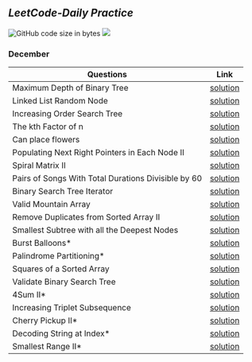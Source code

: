 ## *LeetCode-Daily Practice*
![GitHub code size in bytes](https://img.shields.io/github/languages/code-size/ankitapuri/LeetCode-Practice?color=red&logoColor=blue)
![](https://tokei.rs/b1/github/ankitapuri/LeetCode-Practice)

### **December**
| Questions | Link |
| - | - |
| Maximum Depth of Binary Tree | [solution](December/day1.cpp) |
| Linked List Random Node | [solution](December/day2.cpp) |
| Increasing Order Search Tree | [solution](December/day3.cpp) |
| The kth Factor of n | [solution](December/day4.cpp) |
| Can place flowers | [solution](December/day5.cpp) |
| Populating Next Right Pointers in Each Node II | [solution](December/day6.cpp) |
| Spiral Matrix II | [solution](December/day7.cpp) |
| Pairs of Songs With Total Durations Divisible by 60 | [solution](December/day8.cpp) |
| Binary Search Tree Iterator | [solution](December/day9.cpp) |
| Valid Mountain Array | [solution](December/day10.cpp) |
| Remove Duplicates from Sorted Array II | [solution](December/day11.cpp) |
| Smallest Subtree with all the Deepest Nodes | [solution](December/day12.cpp) |
| Burst Balloons* | [solution](December/day13.cpp) |
| Palindrome Partitioning* | [solution](December/day14.cpp) |
| Squares of a Sorted Array | [solution](December/day15.cpp) |
| Validate Binary Search Tree | [solution](December/day16.cpp) |
| 4Sum II* | [solution](December/day17.cpp) |
|  Increasing Triplet Subsequence | [solution](December/day18.cpp) |
| Cherry Pickup II* | [solution](December/day19.cpp) |
| Decoding String at Index* | [solution](December/day20.cpp) |
| Smallest Range II* | [solution](December/day21.cpp) |
